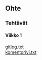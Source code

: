 ## Ohte

### Tehtävät

#### Viikko 1
[gitlog.txt](laskarit/viikko1/gitlog.txt)  
[komentorivi.txt](laskarit/viikko1/komentorivi.txt)
